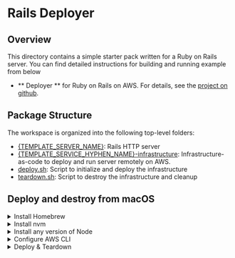 # Rails Deployer

## Overview

This directory contains a simple starter pack written for a Ruby on Rails server.
You can find detailed instructions for building and running example from below

- ** Deployer ** for Ruby on Rails on AWS. For details, see the [project on github](https://gitlab.com/hwslabs/starter-app).

## Package Structure

The workspace is organized into the following top-level folders:

- [{TEMPLATE_SERVER_NAME}]({TEMPLATE_SERVER_NAME}): Rails HTTP server
- [{TEMPLATE_SERVICE_HYPHEN_NAME}-infrastructure]({TEMPLATE_SERVICE_HYPHEN_NAME}--infrastructure): Infrastructure-as-code to deploy and run server remotely on AWS.
- [deploy.sh](deploy.sh): Script to initialize and deploy the infrastructure
- [teardown.sh](teardown.sh): Script to destroy the infrastructure and cleanup

## Deploy and destroy from macOS
<details>
  <summary>Install Homebrew</summary>

Download and install Homebrew:

  ```sh
  /bin/bash -c "$(curl -fsSL https://raw.githubusercontent.com/Homebrew/install/HEAD/install.sh)"
  ```
</details>

<details>
  <summary>Install nvm</summary>

Install latest version of nvm:

  ```sh
  brew install nvm
  ```
</details>
<details>
  <summary>Install any version of Node</summary>

Install latest version of node:

  ```sh
  nvm install node
  ```

or any specific version of node:

  ```sh
  nvm install 14.17.6
  ```
</details>
<details>
<summary>Configure AWS CLI</summary>

Follow the instructions from [AWS CDK Getting Started](https://docs.aws.amazon.com/cdk/latest/guide/getting_started.html#getting_started_prerequisites)
to configure your AWS account

</details>
<details>
<summary>Deploy & Teardown</summary>

 To intialize and deploy, run:

  ```sh
  ./deploy.sh
  ```
  
  To teardown and cleanup, run:

  ```sh
  ./teardown.sh
  ```

</details>
